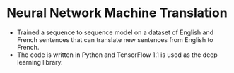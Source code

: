 # Neural Network Machine Translation
- Trained a sequence to sequence model on a dataset of English and French sentences that can translate
new sentences from English to French.
- The code is written in Python and TensorFlow 1.1 is used as the deep learning library.
